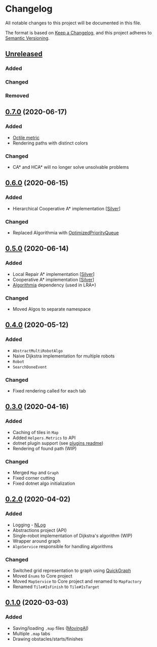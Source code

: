 ﻿# Changelog
All notable changes to this project will be documented in this file.

The format is based on [Keep a Changelog](https://keepachangelog.com/en/1.0.0/),
and this project adheres to [Semantic Versioning](https://semver.org/spec/v2.0.0.html).

## [Unreleased]
### Added
### Changed
### Removed

## [0.7.0] (2020-06-17)
### Added
- [Octile metric](https://theory.stanford.edu/~amitp/GameProgramming/Heuristics.html#diagonal-distance)
- Rendering paths with distinct colors
### Changed
- CA* and HCA* will no longer solve unsolvable problems

## [0.6.0] (2020-06-15)
### Added
- Hierarchical Cooperative A* implementation [[Silver](https://www.davidsilver.uk/wp-content/uploads/2020/01/coop-path-AIIDE.pdf)]
### Changed
- Replaced Algorithmia with [OptimizedPriorityQueue](https://github.com/BlueRaja/High-Speed-Priority-Queue-for-C-Sharp)

## [0.5.0] (2020-06-14)
### Added
- Local Repair A* implementation [[Silver](https://www.davidsilver.uk/wp-content/uploads/2020/01/coop-path-AIIDE.pdf)]
- Cooperative A* implementation [[Silver](https://www.davidsilver.uk/wp-content/uploads/2020/01/coop-path-AIIDE.pdf)]
- [Algorithmia](https://github.com/SolutionsDesign/Algorithmia) dependency (used in LRA*)
### Changed
- Moved Algos to separate namespace

## [0.4.0] (2020-05-12)
### Added
- `AbstractMultiRobotAlgo`
- Naive Dijkstra implementation for multiple robots
- `Robot`
- `SearchDoneEvent`

### Changed
- Fixed rendering called for each tab

## [0.3.0] (2020-04-16)
### Added
- Caching of tiles in `Map`
- Added `Helpers.Metrics` to API
- dotnet plugin support (see [plugins readme](MultiRobotSimulator.WPF/plugins/README.md))
- Rendering of found path (WIP)

### Changed
- Merged `Map` and `Graph`
- Fixed corner cutting
- Fixed dotnet algo initialization

## [0.2.0] (2020-04-02)
### Added
- Logging - [NLog](https://nlog-project.org/)
- Abstractions project (API)
- Single-robot implementation of Dijkstra's algorithm (WIP)
- Wrapper around graph
- `AlgoService` responsible for handling algorithms

### Changed
- Switched grid representation to graph using [QuickGraph](https://yaccconstructor.github.io/QuickGraph/)
- Moved `Enums` to Core project
- Moved `MapService` to Core project and renamed to `MapFactory`
- Renamed `Tile#IsFinish` to `Tile#IsTarget`

## [0.1.0] (2020-03-03)
### Added
- Saving/loading `.map` files ([MovingAI](https://www.movingai.com/benchmarks/formats.html))
- Multiple `.map` tabs
- Drawing obstacles/starts/finishes


[Unreleased]: https://github.com/seky16/MultiRobotSimulator/compare/v0.7.0...HEAD
[0.7.0]: https://github.com/seky16/MultiRobotSimulator/compare/v0.6.0...v0.7.0
[0.6.0]: https://github.com/seky16/MultiRobotSimulator/compare/v0.5.0...v0.6.0
[0.5.0]: https://github.com/seky16/MultiRobotSimulator/compare/v0.4.0...v0.5.0
[0.4.0]: https://github.com/seky16/MultiRobotSimulator/compare/v0.3.0...v0.4.0
[0.3.0]: https://github.com/seky16/MultiRobotSimulator/compare/v0.2.0...v0.3.0
[0.2.0]: https://github.com/seky16/MultiRobotSimulator/compare/v0.1.0...v0.2.0
[0.1.0]: https://github.com/seky16/MultiRobotSimulator/compare/v0.1.0